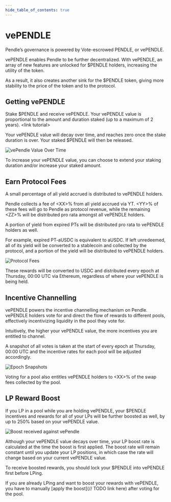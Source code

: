 ```yaml
---
hide_table_of_contents: true
---
```


# vePENDLE

Pendle’s governance is powered by Vote-escrowed PENDLE, or vePENDLE.

vePENDLE enables Pendle to be further decentralized. With vePENDLE, an array of new features are unlocked for $PENDLE holders, increasing the utility of the token.

As a result, it also creates another sink for the $PENDLE token, giving more stability to the price of the token and to the protocol.

## Getting vePENDLE

Stake $PENDLE and receive vePENDLE. Your vePENDLE value is proportional to the amount and duration staked (up to a maximum of 2 years). &lt;link tutorial>

Your vePENDLE value will decay over time, and reaches zero once the stake duration is over. Your staked $PENDLE will then be released.

![vePendle Value Over Time](/img/governance/vependle_value.jpg "vePendle Value Over Time")

To increase your vePENDLE value, you can choose to extend your staking duration and/or increase your staked amount.

## Earn Protocol Fees

A small percentage of all yield accrued is distributed to vePENDLE holders.

Pendle collects a fee of &lt;XX>% from all yield accrued via YT. &lt;YY>% of these fees will go to Pendle as protocol revenue, while the remaining &lt;ZZ>% will be distributed pro rata amongst all vePENDLE holders.

A portion of yield from expired PTs will be distributed pro rata to vePENDLE holders as well.

For example, expired PT-aUSDC is equivalent to aUSDC. If left unredeemed, all of its yield will be converted to a stablecoin and collected by the protocol, and a portion of the yield will be distributed to vePENDLE holders.

![Protocol Fees](/img/governance/protocol_fees.jpg "Protocol Fees")

These rewards will be converted to USDC and distributed every epoch at Thursday, 00:00 UTC via Ethereum, regardless of where your vePENDLE is being held.

## Incentive Channelling

vePENDLE powers the incentive channelling mechanism on Pendle. vePENDLE holders vote for and direct the flow of rewards to different pools, effectively incentivizing liquidity in the pool they vote for.

Intuitively, the higher your vePENDLE value, the more incentives you are entitled to channel.

A snapshot of all votes is taken at the start of every epoch at Thursday, 00:00 UTC and the incentive rates for each pool will be adjusted accordingly.

![Epoch Snapshots](/img/governance/epoch_snapshots.jpg "Epoch Snapshots")

Voting for a pool also entitles vePENDLE holders to &lt;XX>% of the swap fees collected by the pool.

## LP Reward Boost

If you LP in a pool while you are holding vePENDLE, your $PENDLE incentives and rewards for all of your LPs will be further boosted as well, by up to 250% based on your vePENDLE value.

![Boost received against vePendle](/img/governance/vependle_boost.jpg "Boost received against vePendle")

Although your vePENDLE value decays over time, your LP boost rate is calculated at the time the boost is first applied. The boost rate will remain constant until you update your LP positions, in which case the rate will change based on your current vePENDLE value.

To receive boosted rewards, you should lock your $PENDLE into vePENDLE first before LPing.

If you are already LPing and want to boost your rewards with vePENDLE, you have to manually [apply the boost](// TODO link here) after voting for the pool.
